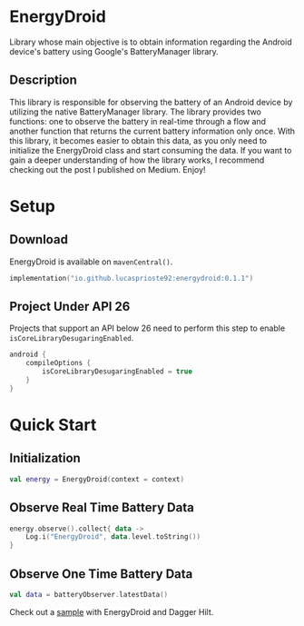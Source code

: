 # EnergyDroid
Library whose main objective is to obtain information regarding the Android device's battery using Google's BatteryManager library.

## Description
This library is responsible for observing the battery of an Android device by utilizing the native BatteryManager library. The library provides two functions: one to observe the battery in real-time through a flow and another function that returns the current battery information only once. With this library, it becomes easier to obtain this data, as you only need to initialize the EnergyDroid class and start consuming the data. If you want to gain a deeper understanding of how the library works, I recommend checking out the post I published on Medium. Enjoy!

# Setup
## Download

EnergyDroid is available on `mavenCentral()`.

```kotlin
implementation("io.github.lucasprioste92:energydroid:0.1.1")
```

## Project Under API 26

Projects that support an API below 26 need to perform this step to enable `isCoreLibraryDesugaringEnabled`.

```kotlin
android {
    compileOptions {
        isCoreLibraryDesugaringEnabled = true
    }
}
```

# Quick Start
## Initialization

```kotlin
val energy = EnergyDroid(context = context)
```

## Observe Real Time Battery Data

```kotlin
energy.observe().collect{ data ->
    Log.i("EnergyDroid", data.level.toString())
}
```

## Observe One Time Battery Data

```kotlin
val data = batteryObserver.latestData()
```

Check out a [sample](https://github.com/LucasPrioste92/EnergyDroid/blob/main/app/src/main/java/com/lucasprioste/batterymanager/di/AppModule.kt) with EnergyDroid and Dagger Hilt.
